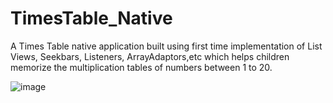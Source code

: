 # TimesTable_Native
A Times Table native application built using first time implementation of List Views, Seekbars, Listeners, ArrayAdaptors,etc which helps children memorize the multiplication tables of numbers between 1 to 20.

![image](https://user-images.githubusercontent.com/76823502/134167688-28da24df-7062-4391-b75d-959034008d48.png)

